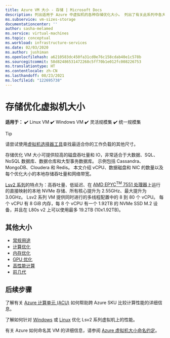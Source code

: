 ```yaml
---
title: Azure VM 大小 - 存储 | Microsoft Docs
description: 列出适用于 Azure 中虚拟机的各种存储优化大小。 列出了有关此系列中各大小的 vCPU 数、数据磁盘数和 NIC 数以及存储吞吐量和网络带宽的信息。
ms.subservice: vm-sizes-storage
documentationcenter: ''
author: sasha-melamed
ms.service: virtual-machines
ms.topic: conceptual
ms.workload: infrastructure-services
ms.date: 02/03/2020
ms.author: jushiman
ms.openlocfilehash: a6210583dc450fa31cd0e76c158cdab40e1c578b
ms.sourcegitcommit: 58d82486531472268c5ff70b1e012fc008226753
ms.translationtype: HT
ms.contentlocale: zh-CN
ms.lasthandoff: 08/23/2021
ms.locfileid: "122695738"
---
```

# <a name="storage-optimized-virtual-machine-sizes"></a>存储优化虚拟机大小

**适用于：** :heavy_check_mark: Linux VM :heavy_check_mark: Windows VM :heavy_check_mark: 灵活规模集 :heavy_check_mark: 统一规模集

> [!TIP]
> 请尝试使用[虚拟机选择器工具](https://aka.ms/vm-selector)查找最适合你的工作负载的其他尺寸。

存储优化 VM 大小可提供较高的磁盘吞吐量和 IO，非常适合于大数据、SQL、NoSQL 数据库、数据仓库和大型事务数据库。  示例包括 Cassandra、MongoDB、Cloudera 和 Redis。 本文介绍 vCPU、数据磁盘和 NIC 的数量以及每个优化大小的本地存储吞吐量和网络带宽。

[Lsv2 系列](lsv2-series.md)的特点为：高吞吐量、低延迟、在 [AMD EPYC<sup>TM</sup> 7551 处理器](https://www.amd.com/en/products/epyc-7000-series)上运行的直接映射的本地 NVMe 存储、所有核心提升为 2.55GHz、最大提升为 3.0GHz。 Lsv2 系列 VM 提供同时进行的多线程配置中的 8 到 80 个 vCPU。  每个 vCPU 有 8 GiB 内存，每 8 个 vCPU 有一个 1.92TB 的 NVMe SSD M.2 设备，并且在 L80s v2 上可以使用最多 19.2TB (10x1.92TB)。

## <a name="other-sizes"></a>其他大小

- [常规用途](sizes-general.md)
- [计算优化](sizes-compute.md)
- [内存优化](sizes-memory.md)
- [GPU 优化](sizes-gpu.md)
- [高性能计算](sizes-hpc.md)
- [前几代](sizes-previous-gen.md)

## <a name="next-steps"></a>后续步骤

了解有关 [Azure 计算单元 (ACU)](acu.md) 如何帮助跨 Azure SKU 比较计算性能的详细信息。

了解如何针对 [Windows](windows/storage-performance.md) 或 [Linux](linux/storage-performance.md) 优化 Lsv2 系列虚拟机上的性能。

有关 Azure 如何命名其 VM 的详细信息，请参阅 [Azure 虚拟机大小命名约定](./vm-naming-conventions.md)。